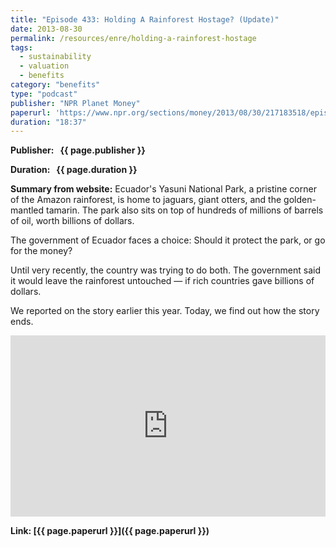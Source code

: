 ```yaml
---
title: "Episode 433: Holding A Rainforest Hostage? (Update)"
date: 2013-08-30
permalink: /resources/enre/holding-a-rainforest-hostage
tags:
  - sustainability
  - valuation
  - benefits
category: "benefits"
type: "podcast"
publisher: "NPR Planet Money"
paperurl: 'https://www.npr.org/sections/money/2013/08/30/217183518/episode-433-holding-a-rainforest-hostage-update'
duration: "18:37"
---
```



**<span class="bold-podcast">Publisher: </span>&nbsp;<span class="text-podcast"> {{ page.publisher }}</span>**

**<span class="bold-podcast">Duration: </span>&nbsp;<span class="text-podcast"> {{ page.duration }}</span>**

**<span class="bold-podcast">Summary from website:</span>**
Ecuador's Yasuni National Park, a pristine corner of the Amazon rainforest, is home to jaguars, giant otters, and the golden-mantled tamarin. The park also sits on top of hundreds of millions of barrels of oil, worth billions of dollars.

The government of Ecuador faces a choice: Should it protect the park, or go for the money?

Until very recently, the country was trying to do both. The government said it would leave the rainforest untouched — if rich countries gave billions of dollars.

We reported on the story earlier this year. Today, we find out how the story ends.


<iframe src="https://www.npr.org/player/embed/217183518/216882897" width="100%" height="290" frameborder="0" scrolling="no" title="NPR embedded audio player"></iframe>

**<span class="small-podcast">Link:</span>&nbsp;<span class="links-podcast">[{{ page.paperurl }}]({{ page.paperurl }})</span>**